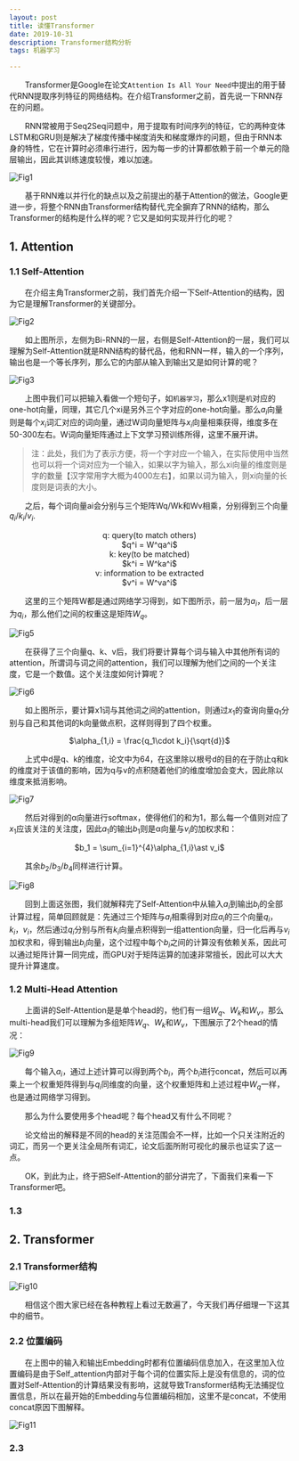 ```yaml
---
layout: post
title: 读懂Transformer
date: 2019-10-31 
description: Transformer结构分析
tags: 机器学习

---  
```


&emsp;&emsp;Transformer是Google在论文`Attention Is All Your Need`中提出的用于替代RNN提取序列特征的网络结构。在介绍Transformer之前，首先说一下RNN存在的问题。

&emsp;&emsp;RNN常被用于Seq2Seq问题中，用于提取有时间序列的特征，它的两种变体LSTM和GRU则是解决了梯度传播中梯度消失和梯度爆炸的问题，但由于RNN本身的特性，它在计算时必须串行进行，因为每一步的计算都依赖于前一个单元的隐层输出，因此其训练速度较慢，难以加速。

![Fig1 ](/images/posts/paper/transformer-fig1.png)

&emsp;&emsp;基于RNN难以并行化的缺点以及之前提出的基于Attention的做法，Google更进一步，将整个RNN由Transformer结构替代,完全摒弃了RNN的结构，那么Transformer的结构是什么样的呢？它又是如何实现并行化的呢？


## 1. Attention

### 1.1 Self-Attention

&emsp;&emsp;在介绍主角Transformer之前，我们首先介绍一下Self-Attention的结构，因为它是理解Transformer的关键部分。

![Fig2 ](/images/posts/paper/transformer-fig2.png)

&emsp;&emsp;如上图所示，左侧为Bi-RNN的一层，右侧是Self-Attention的一层，我们可以理解为Self-Attention就是RNN结构的替代品，他和RNN一样，输入的一个序列，输出也是一个等长序列，那么它的内部从输入到输出又是如何计算的呢？

![Fig3 ](/images/posts/paper/transformer-fig3.png)

&emsp;&emsp;上图中我们可以把输入看做一个短句子，如`机器学习`，那么x1则是`机`对应的one-hot向量，同理，其它几个xi是另外三个字对应的one-hot向量。那么$a_i$向量则是每个$x_i$词汇对应的词向量，通过W词向量矩阵与$x_i$向量相乘获得，维度多在50-300左右。W词向量矩阵通过上下文学习预训练所得，这里不展开讲。

> 注：此处，我们为了表示方便，将一个字对应一个输入，在实际使用中当然也可以将一个词对应为一个输入，如果以字为输入，那么xi向量的维度则是字的数量【汉字常用字大概为4000左右】，如果以词为输入，则xi向量的长度则是词表的大小。

&emsp;&emsp;之后，每个词向量ai会分别与三个矩阵Wq/Wk和Wv相乘，分别得到三个向量$q_i$/$k_i$/$v_i$.

<center>q: query(to match others)</center>
<center>$q^i = W^qa^i$</center>
<center>k: key(to be matched)</center>
<center>$k^i = W^ka^i$</center>
<center>v: information to be extracted</center>
<center>$v^i = W^va^i$</center>

&emsp;&emsp;这里的三个矩阵W都是通过网络学习得到，如下图所示，前一层为$a_i$，后一层为$q_i$，那么他们之间的权重这是矩阵$W_q$。

![Fig5 ](/images/posts/paper/transformer-fig5.png)

&emsp;&emsp;在获得了三个向量q、k、v后，我们将要计算每个词与输入中其他所有词的attention，所谓词与词之间的attention，我们可以理解为他们之间的一个关注度，它是一个数值。这个关注度如何计算呢？

![Fig6 ](/images/posts/paper/transformer-fig6.png)

&emsp;&emsp;如上图所示，要计算x1词与其他词之间的attention，则通过$x_1$的查询向量$q_1$分别与自己和其他词的k向量做点积，这样则得到了四个权重。

<center>$\alpha_{1,i} = \frac{q_1\cdot k_i}{\sqrt{d}}$</center>

&emsp;&emsp;上式中d是q、k的维度，论文中为64，在这里除以根号d的目的在于防止q和k的维度对于该值的影响，因为q与v的点积随着他们的维度增加会变大，因此除以维度来抵消影响。

![Fig7 ](/images/posts/paper/transformer-fig7.png)

&emsp;&emsp;然后对得到的α向量进行softmax，使得他们的和为1，那么每一个值则对应了$x_1$应该关注的关注度，因此$a_1$的输出$b_1$则是α向量与$v_i$的加权求和：

<center>$b_1 = \sum_{i=1}^{4}\alpha_{1,i}\ast v_i$</center>

&emsp;&emsp;其余$b_2$/$b_3$/$b_4$同样进行计算。

![Fig8 ](/images/posts/paper/transformer-fig8.png)

&emsp;&emsp;回到上面这张图，我们就解释完了Self-Attention中从输入$a_i$到输出$b_i$的全部计算过程，简单回顾就是：先通过三个矩阵与$a_i$相乘得到对应$a_i$的三个向量$q_i$，$k_i$，$v_i$，然后通过$q_i$分别与所有$k_i$向量点积得到一组attention向量，归一化后再与$v_i$加权求和，得到输出$b_i$向量，这个过程中每个$b_i$之间的计算没有依赖关系，因此可以通过矩阵计算一同完成，而GPU对于矩阵运算的加速非常擅长，因此可以大大提升计算速度。

### 1.2 Multi-Head Attention

&emsp;&emsp;上面讲的Self-Attention是是单个head的，他们有一组$W_q$、$W_k$和$W_v$，那么multi-head我们可以理解为多组矩阵$W_q$、$W_k$和$W_v$，下图展示了2个head的情况：

![Fig9 ](/images/posts/paper/transformer-fig9.png)

&emsp;&emsp;每个输入$a_i$，通过上述计算可以得到两个$b_i$，两个$b_i$进行concat，然后可以再乘上一个权重矩阵得到与$q_i$同维度的向量，这个权重矩阵和上述过程中$W_q$一样，也是通过网络学习得到。

&emsp;&emsp;那么为什么要使用多个head呢？每个head又有什么不同呢？

&emsp;&emsp;论文给出的解释是不同的head的关注范围会不一样，比如一个只关注附近的词汇，而另一个更关注全局所有词汇，论文后面所附可视化的展示也证实了这一点。

&emsp;&emsp;OK，到此为止，终于把Self-Attention的部分讲完了，下面我们来看一下Transformer吧。

### 1.3 

## 2. Transformer

### 2.1 Transformer结构

![Fig10 ](/images/posts/paper/transformer-fig10.jpg)

&emsp;&emsp;相信这个图大家已经在各种教程上看过无数遍了，今天我们再仔细理一下这其中的细节。

### 2.2 位置编码

&emsp;&emsp;在上图中的输入和输出Embedding时都有位置编码信息加入，在这里加入位置编码是由于Self_attention内部对于每个词的位置实际上是没有信息的，词的位置对Self-Attention的计算结果没有影响，这就导致Transformer结构无法捕捉位置信息，所以在最开始的Embedding与位置编码相加，这里不是concat，不使用concat原因下图解释。

![Fig11 ](/images/posts/paper/transformer-fig11.png)

### 2.3 